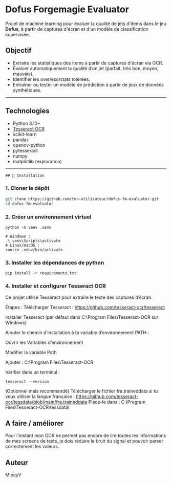 # Dofus Forgemagie Evaluator

Projet de machine learning pour évaluer la qualité de jets d'items dans le jeu **Dofus**, à partir de captures d'écran et d'un modèle de classification supervisée.

## Objectif

- Extraire les statistiques des items à partir de captures d'écran via OCR.
- Évaluer automatiquement la qualité d’un jet (parfait, très bon, moyen, mauvais).
- Identifier les over/exo/stats tolérées.
- Entraîner ou tester un modèle de prédiction à partir de jeux de données synthétiques.

---

## Technologies

- Python 3.10+
- [Tesseract OCR](https://github.com/tesseract-ocr/tesseract)
- scikit-learn
- pandas
- opencv-python
- pytesseract
- numpy
- matplotlib (exploration)

---

    ## 🚀 Installation

### 1. Cloner le dépôt

```bash
git clone https://github.com/ton-utilisateur/dofus-fm-evaluator.git
cd dofus-fm-evaluator
```

### 2. Créer un environnement virtuel

```
python -m venv .venv
```

```Activer son environnement virtuel
# Windows :
.\.venv\Scripts\activate
# Linux/macOS :
source .venv/bin/activate
```

### 3. Installer les dépendances de python
```
pip install -r requirements.txt
```
### 4. Installer et configurer Tesseract OCR

Ce projet utilise Tesseract pour extraire le texte des captures d’écran.

Étapes :
Télécharger Tesseract :
https://github.com/tesseract-ocr/tesseract

Installer Tesseract (par défaut dans C:\Program Files\Tesseract-OCR sur Windows)

Ajouter le chemin d’installation à ta variable d’environnement PATH :

Ouvrir les Variables d’environnement

Modifier la variable Path

Ajouter : C:\Program Files\Tesseract-OCR

Vérifier dans un terminal :

```
tesseract --version
```
(Optionnel mais recommandé) Télécharger le fichier fra.traineddata si tu veux utiliser la langue française :
https://github.com/tesseract-ocr/tessdata/blob/main/fra.traineddata
Place-le dans :
C:\Program Files\Tesseract-OCR\tessdata\

## A faire / améliorer
Pour l'instant mon OCR ne permet pas encore de lire toutes les informations de mes screens de tests, je dois réduire le bruit du signal et pouvoir parser correctement les valeurs.

## Auteur
MipeyV
